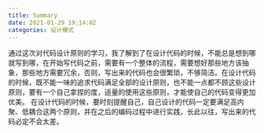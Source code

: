 ```yaml
---
title: Summary
date: 2021-01-29 19:14:02
categories: 设计模式
---
```


通过这次对代码设计原则的学习，我了解到了在设计代码的时候，不能总是想到哪就写到哪，在开始写代码之前，需要有一个整体的流程，需要想好那些地方该抽象，那些地方需要冗余，否则，写出来的代码也会很繁琐，不够简洁。在设计代码的时候，既不能一味的追求代码满足全部的设计原则，也不能一点都不顾这些设计原则，要有一个自己拿捏的度，适量的使用这些原则，才能使自己的代码变得更加优美。
在设计代码的时候，要时刻提醒自己，自己设计的代码一定要满足高内聚、低耦合这两个原则，并在之后的编码过程中进行实践，长此以往，写出来的代码必定不会太差。
